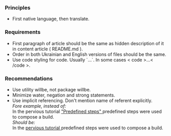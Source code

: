### Principles

- First native language, then translate.

### Requirements

- First paragraph of article should be the same as hidden description of it in content article ( README.md ).
- Order in both Ukrainian and English versions of files should be the same.
- Use code styling for code. Usually \`...\`. In some cases < code >...< /code >.

### Recommendations

- Use utility willbe, not package willbe.
- Minimize water, negation and strong statements.
- Use implicit referencing. Don't mention name of referent explicitly.
<br>*Fore example, instead of:*<br>
In the pervious tutorial [ "Predefined steps" ](PredefinedSteps.md) predefined steps were used to compose a build.
<br>*Should be:*<br>
In the [ pervious tutorial ](PredefinedSteps.md) predefined steps were used to compose a build.
